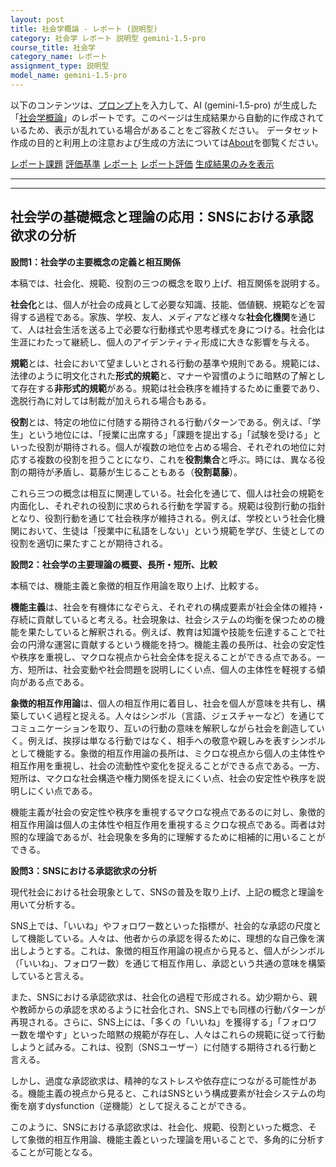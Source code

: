 ```yaml
---
layout: post
title: 社会学概論 - レポート (説明型)
category: 社会学 レポート 説明型 gemini-1.5-pro
course_title: 社会学
category_name: レポート
assignment_type: 説明型
model_name: gemini-1.5-pro
---
```


以下のコンテンツは、[プロンプト](https://github.com/takedatoshiyuki/synthetic_assignments/tree/main/generated/社会学/gemini-1.5-pro/prompt_レポート-説明型.md)を入力して、AI (gemini-1.5-pro) が生成した「[社会学概論](/contents/社会学/)」のレポートです。このページは生成結果から自動的に作成されているため、表示が乱れている場合があることをご容赦ください。
データセット作成の目的と利用上の注意および生成の方法については[About](/About)を御覧ください。

[レポート課題](../レポート課題-説明型)
[評価基準](../評価基準-説明型)
[レポート](../レポート-説明型)
[レポート評価](../レポート評価-説明型)
[生成結果のみを表示](https://github.com/takedatoshiyuki/synthetic_assignments/tree/main/generated/社会学/gemini-1.5-pro/レポート-説明型.md)
  

***
***
  
## 社会学の基礎概念と理論の応用：SNSにおける承認欲求の分析

**設問1：社会学の主要概念の定義と相互関係**

本稿では、社会化、規範、役割の三つの概念を取り上げ、相互関係を説明する。

**社会化**とは、個人が社会の成員として必要な知識、技能、価値観、規範などを習得する過程である。家族、学校、友人、メディアなど様々な**社会化機関**を通じて、人は社会生活を送る上で必要な行動様式や思考様式を身につける。社会化は生涯にわたって継続し、個人のアイデンティティ形成に大きな影響を与える。

**規範**とは、社会において望ましいとされる行動の基準や規則である。規範には、法律のように明文化された**形式的規範**と、マナーや習慣のように暗黙の了解として存在する**非形式的規範**がある。規範は社会秩序を維持するために重要であり、逸脱行為に対しては制裁が加えられる場合もある。

**役割**とは、特定の地位に付随する期待される行動パターンである。例えば、「学生」という地位には、「授業に出席する」「課題を提出する」「試験を受ける」といった役割が期待される。個人が複数の地位を占める場合、それぞれの地位に対応する複数の役割を担うことになり、これを**役割集合**と呼ぶ。時には、異なる役割の期待が矛盾し、葛藤が生じることもある（**役割葛藤**）。

これら三つの概念は相互に関連している。社会化を通じて、個人は社会の規範を内面化し、それぞれの役割に求められる行動を学習する。規範は役割行動の指針となり、役割行動を通じて社会秩序が維持される。例えば、学校という社会化機関において、生徒は「授業中に私語をしない」という規範を学び、生徒としての役割を適切に果たすことが期待される。


**設問2：社会学の主要理論の概要、長所・短所、比較**

本稿では、機能主義と象徴的相互作用論を取り上げ、比較する。

**機能主義**は、社会を有機体になぞらえ、それぞれの構成要素が社会全体の維持・存続に貢献していると考える。社会現象は、社会システムの均衡を保つための機能を果たしていると解釈される。例えば、教育は知識や技能を伝達することで社会の円滑な運営に貢献するという機能を持つ。機能主義の長所は、社会の安定性や秩序を重視し、マクロな視点から社会全体を捉えることができる点である。一方、短所は、社会変動や社会問題を説明しにくい点、個人の主体性を軽視する傾向がある点である。

**象徴的相互作用論**は、個人の相互作用に着目し、社会を個人が意味を共有し、構築していく過程と捉える。人々はシンボル（言語、ジェスチャーなど）を通じてコミュニケーションを取り、互いの行動の意味を解釈しながら社会を創造していく。例えば、挨拶は単なる行動ではなく、相手への敬意や親しみを表すシンボルとして機能する。象徴的相互作用論の長所は、ミクロな視点から個人の主体性や相互作用を重視し、社会の流動性や変化を捉えることができる点である。一方、短所は、マクロな社会構造や権力関係を捉えにくい点、社会の安定性や秩序を説明しにくい点である。

機能主義が社会の安定性や秩序を重視するマクロな視点であるのに対し、象徴的相互作用論は個人の主体性や相互作用を重視するミクロな視点である。両者は対照的な理論であるが、社会現象を多角的に理解するために相補的に用いることができる。


**設問3：SNSにおける承認欲求の分析**

現代社会における社会現象として、SNSの普及を取り上げ、上記の概念と理論を用いて分析する。

SNS上では、「いいね」やフォロワー数といった指標が、社会的な承認の尺度として機能している。人々は、他者からの承認を得るために、理想的な自己像を演出しようとする。これは、象徴的相互作用論の視点から見ると、個人がシンボル（「いいね」、フォロワー数）を通じて相互作用し、承認という共通の意味を構築していると言える。

また、SNSにおける承認欲求は、社会化の過程で形成される。幼少期から、親や教師からの承認を求めるように社会化され、SNS上でも同様の行動パターンが再現される。さらに、SNS上には、「多くの「いいね」を獲得する」「フォロワー数を増やす」といった暗黙の規範が存在し、人々はこれらの規範に従って行動しようと試みる。これは、役割（SNSユーザー）に付随する期待される行動と言える。

しかし、過度な承認欲求は、精神的なストレスや依存症につながる可能性がある。機能主義の視点から見ると、これはSNSという構成要素が社会システムの均衡を崩すdysfunction（逆機能）として捉えることができる。

このように、SNSにおける承認欲求は、社会化、規範、役割といった概念、そして象徴的相互作用論、機能主義といった理論を用いることで、多角的に分析することが可能となる。
